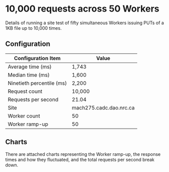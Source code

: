 # 10,000 requests across 50 Workers

Details of running a site test of fifty simultaneous Workers issuing PUTs of a 1KB file
up to 10,000 times.

## Configuration

Configuration Item         | Value
-------------------------- | ------
Average time (ms)          | 1,743
Median time (ms)           | 1,600
Ninetieth percentile (ms)  | 2,200
Request count              | 10,000
Requests per second        | 21.04
Site                       | mach275.cadc.dao.nrc.ca
Worker count               | 50
Worker ramp-up             | 50

## Charts

There are attached charts representing the Worker ramp-up, the response times and how they fluctuated, and the total requests per second break down.